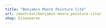 ```yaml
---
title: "Benjamin Moore Peinture Cité"
url: /montreal/benjamin-moore-peinture-cite/
shop: Eisenwaren
---
```

